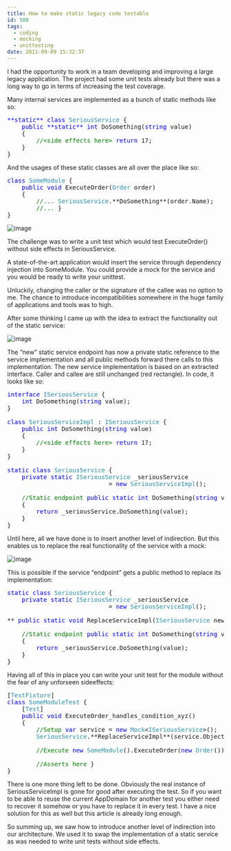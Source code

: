 ```yaml
---
title: How to make static legacy code testable
id: 588
tags:
  - coding
  - mocking
  - unittesting
date: 2011-09-09 15:32:37
---
```


I had the opportunity to work in a team developing and improving a large legacy application. The project had some unit tests already but there was a long way to go in terms of increasing the test coverage.

Many internal services are implemented as a bunch of static methods like so:
<pre class="code"><span style="color: blue;">**static** class </span><span style="color: #2b91af;">SeriousService </span>{
    <span style="color: blue;">public **static** int </span>DoSomething(<span style="color: blue;">string </span>value)
    {
        <span style="color: green;">//&lt;side effects here&gt; </span><span style="color: blue;">return </span>17;
    }
}</pre>
And the usages of these static classes are all over the place like so:
<pre class="code"><span style="color: blue;">class </span><span style="color: #2b91af;">SomeModule </span>{
    <span style="color: blue;">public void </span>ExecuteOrder(<span style="color: #2b91af;">Order </span>order)
    {
        <span style="color: green;">//... </span><span style="color: #2b91af;">SeriousService</span>.**DoSomething**(order.Name);
        <span style="color: green;">//... </span>}
}</pre>
![image](https://az275061.vo.msecnd.net/blogmedia/2011/09/image51.png "image")

The challenge was to write a unit test which would test ExecuteOrder() without side effects in SeriousService.

A state-of-the-art application would insert the service through dependency injection into SomeModule. You could provide a mock for the service and you would be ready to write your unittest.

Unluckily, changing the caller or the signature of the callee was no option to me. The chance to introduce incompatibilities somewhere in the huge family of applications and tools was to high.

After some thinking I came up with the idea to extract the functionality out of the static service:

![image](https://az275061.vo.msecnd.net/blogmedia/2011/09/image52.png "image")

The “new” static service endpoint has now a private static reference to the service implementation and all public methods forward there calls to this implementation. The new service implementation is based on an extracted interface. Caller and callee are still unchanged (red rectangle). In code, it looks like so:
<pre class="code"><span style="color: blue;">interface </span><span style="color: #2b91af;">ISeriousService </span>{
    <span style="color: blue;">int </span>DoSomething(<span style="color: blue;">string </span>value);
}

<span style="color: blue;">class </span><span style="color: #2b91af;">SeriousServiceImpl </span>: <span style="color: #2b91af;">ISeriousService </span>{
    <span style="color: blue;">public int </span>DoSomething(<span style="color: blue;">string </span>value)
    {
        <span style="color: green;">//&lt;side effects here&gt; </span><span style="color: blue;">return </span>17;
    }
}

<span style="color: blue;">static class </span><span style="color: #2b91af;">SeriousService </span>{
    <span style="color: blue;">private static </span><span style="color: #2b91af;">ISeriousService </span>_seriousService
                            = <span style="color: blue;">new </span><span style="color: #2b91af;">SeriousServiceImpl</span>();

    <span style="color: green;">//Static endpoint </span><span style="color: blue;">public static int </span>DoSomething(<span style="color: blue;">string </span>value)
    {
        <span style="color: blue;">return </span>_seriousService.DoSomething(value);
    }
}</pre>
Until here, all we have done is to insert another level of indirection. But this enables us to replace the real functionality of the service with a mock:

![image](https://az275061.vo.msecnd.net/blogmedia/2011/09/image53.png "image")

This is possible if the service “endpoint” gets a public method to replace its implementation:
<pre class="code"><span style="color: blue;">static class </span><span style="color: #2b91af;">SeriousService </span>{
    <span style="color: blue;">private static </span><span style="color: #2b91af;">ISeriousService </span>_seriousService
                            = <span style="color: blue;">new </span><span style="color: #2b91af;">SeriousServiceImpl</span>();

** <span style="color: blue;">public static void </span>ReplaceServiceImpl(<span style="color: #2b91af;">ISeriousService </span>newImpl) { _seriousService = newImpl; }**

    <span style="color: green;">//Static endpoint </span><span style="color: blue;">public static int </span>DoSomething(<span style="color: blue;">string </span>value)
    {
        <span style="color: blue;">return </span>_seriousService.DoSomething(value);
    }
}</pre>
Having all of this in place you can write your unit test for the module without the fear of any unforseen sideeffects:
<pre class="code">[<span style="color: #2b91af;">TestFixture</span>]
<span style="color: blue;">class </span><span style="color: #2b91af;">SomeModuleTest </span>{
    [<span style="color: #2b91af;">Test</span>]
    <span style="color: blue;">public void </span>ExecuteOrder_handles_condition_xyz()
    {
        <span style="color: green;">//Setup </span><span style="color: blue;">var </span>service = <span style="color: blue;">new </span><span style="color: #2b91af;">Mock</span>&lt;<span style="color: #2b91af;">ISeriousService</span>&gt;();
        <span style="color: #2b91af;">SeriousService</span>.**ReplaceServiceImpl**(service.Object);

        <span style="color: green;">//Execute </span><span style="color: blue;">new </span><span style="color: #2b91af;">SomeModule</span>().ExecuteOrder(<span style="color: blue;">new </span><span style="color: #2b91af;">Order</span>());

        <span style="color: green;">//Asserts here </span>}
}</pre>
There is one more thing left to be done. Obviously the real instance of SeriousServiceImpl is gone for good after executing the test. So if you want to be able to reuse the current AppDomain for another test you either need to recover it somehow or you have to replace it in every test. I have a nice solution for this as well but this article is already long enough.

So summing up, we saw how to introduce another level of indirection into our architecture. We used it to swap the implementation of a static service as was needed to write unit tests without side effects.